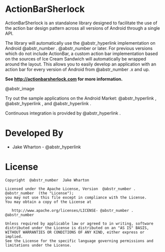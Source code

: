 # ActionBarSherlock

ActionBarSherlock is an standalone library designed to facilitate the use of the action bar design pattern across all versions of Android through a single API.

The library will automatically use the @abstr_hyperlink implementation on Android @abstr_number . @abstr_number or later. For previous versions which do not include ActionBar, a custom action bar implementation based on the sources of Ice Cream Sandwich will automatically be wrapped around the layout. This allows you to easily develop an application with an action bar for every version of Android from @abstr_number .x and up.

**See http://actionbarsherlock.com for more information.**

@abstr_image 

Try out the sample applications on the Android Market: @abstr_hyperlink , @abstr_hyperlink , and @abstr_hyperlink .

Continuous integration is provided by @abstr_hyperlink .

# Developed By

  * Jake Wharton - @abstr_hyperlink 



# License
    
    
    Copyright  @abstr_number  Jake Wharton
    
    Licensed under the Apache License, Version  @abstr_number . @abstr_number  (the "License");
    you may not use this file except in compliance with the License.
    You may obtain a copy of the License at
    
       http://www.apache.org/licenses/LICENSE- @abstr_number . @abstr_number 
    
    Unless required by applicable law or agreed to in writing, software
    distributed under the License is distributed on an "AS IS" BASIS,
    WITHOUT WARRANTIES OR CONDITIONS OF ANY KIND, either express or implied.
    See the License for the specific language governing permissions and
    limitations under the License.
    
